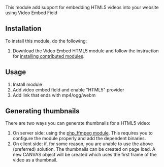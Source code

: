 This module add support for embedding HTML5 videos into your website using Video Embed Field

## Installation

To install this module, do the following:

1. Download the Video Embed HTML5 module and follow the instruction for
      [installing contributed modules](https://www.drupal.org/docs/8/extending-drupal-8/installing-contributed-modules-find-import-enable-configure-drupal-8).

## Usage

 1. Install module
 2. Add video embed field and enable "HTML5" provider
 3. Add link that ends with mp4/ogg/webm
 
## Generating thumbnails
There are two ways you can generate thumbnails for a HTML5 video:
1. On server side: using the [php_ffmpeg module](https://www.drupal.org/project/php_ffmpeg). This requires you to configure the module properly
and add the dependent binaries.
2. On client side: if, for some reason, you are unable to use the above (preferred) solution. The thumbnails can be created on page load.
 A new CANVAS object will be created which uses the first frame of the video as a thumbnail.

